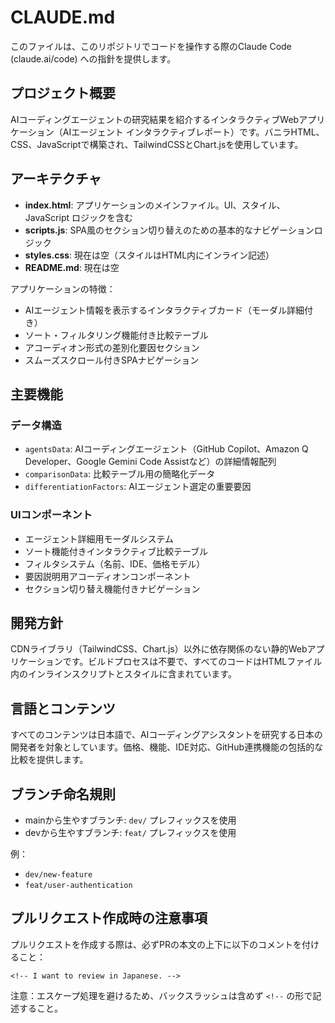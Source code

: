 # CLAUDE.md

このファイルは、このリポジトリでコードを操作する際のClaude Code (claude.ai/code) への指針を提供します。

## プロジェクト概要

AIコーディングエージェントの研究結果を紹介するインタラクティブWebアプリケーション（AIエージェント インタラクティブレポート）です。バニラHTML、CSS、JavaScriptで構築され、TailwindCSSとChart.jsを使用しています。

## アーキテクチャ

- **index.html**: アプリケーションのメインファイル。UI、スタイル、JavaScript ロジックを含む
- **scripts.js**: SPA風のセクション切り替えのための基本的なナビゲーションロジック  
- **styles.css**: 現在は空（スタイルはHTML内にインライン記述）
- **README.md**: 現在は空

アプリケーションの特徴：
- AIエージェント情報を表示するインタラクティブカード（モーダル詳細付き）
- ソート・フィルタリング機能付き比較テーブル
- アコーディオン形式の差別化要因セクション
- スムーズスクロール付きSPAナビゲーション

## 主要機能

### データ構造
- `agentsData`: AIコーディングエージェント（GitHub Copilot、Amazon Q Developer、Google Gemini Code Assistなど）の詳細情報配列
- `comparisonData`: 比較テーブル用の簡略化データ
- `differentiationFactors`: AIエージェント選定の重要要因

### UIコンポーネント
- エージェント詳細用モーダルシステム
- ソート機能付きインタラクティブ比較テーブル
- フィルタシステム（名前、IDE、価格モデル）
- 要因説明用アコーディオンコンポーネント
- セクション切り替え機能付きナビゲーション

## 開発方針

CDNライブラリ（TailwindCSS、Chart.js）以外に依存関係のない静的Webアプリケーションです。ビルドプロセスは不要で、すべてのコードはHTMLファイル内のインラインスクリプトとスタイルに含まれています。

## 言語とコンテンツ

すべてのコンテンツは日本語で、AIコーディングアシスタントを研究する日本の開発者を対象としています。価格、機能、IDE対応、GitHub連携機能の包括的な比較を提供します。

## ブランチ命名規則

- mainから生やすブランチ: `dev/` プレフィックスを使用
- devから生やすブランチ: `feat/` プレフィックスを使用

例：
- `dev/new-feature`
- `feat/user-authentication`

## プルリクエスト作成時の注意事項

プルリクエストを作成する際は、必ずPRの本文の上下に以下のコメントを付けること：
```
<!-- I want to review in Japanese. -->
```

注意：エスケープ処理を避けるため、バックスラッシュは含めず `<!--` の形で記述すること。